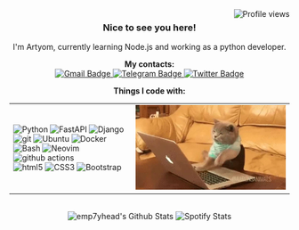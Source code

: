 <img src="https://komarev.com/ghpvc/?username=emp7yhead&style=flat-square" alt="Profile views" align="right">
<h3 align="center">Nice to see you here!</h3>
<p align="center">I'm Artyom, currently learning Node.js and working as a python developer.</p>
<p align="center">
  <b>My contacts:</b>
  <br>
  <a href="mailto:artyomkropp@gmail.com">
    <img src="https://img.shields.io/badge/-Gmail-c14438?style=for-the-badge&logo=Gmail&logoColor=white" alt="Gmail Badge">
  </a>
  <a href="https://t.me/empty_head">
    <img src="https://img.shields.io/badge/-telegram-0088cc?style=for-the-badge&logo=telegram&logoColor=white" alt="Telegram Badge">
  </a>
  <a href="https://twitter.com/emp7y_head">
    <img src="https://img.shields.io/badge/-Twitter-1d9bf0?style=for-the-badge&logo=twitter&logoColor=white" alt="Twitter Badge">
  </a>
</p>

<p align="center">
  <b>Things I code with:</b>
  <br>
  <table align="center">
    <td>
        <img alt="Python" src="https://img.shields.io/badge/-Python-3776ab?style=for-the-badge&logo=python&logoColor=white"/>
        <img alt="FastAPI" src="https://img.shields.io/badge/-FastAPI-009688?style=for-the-badge&logo=FastAPI&logoColor=white"/>
        <img alt="Django" src="https://img.shields.io/badge/-Django-092E20?style=for-the-badge&logo=Django&logoColor=white"/>
        <br>
        <img alt="git" src="https://img.shields.io/badge/-Git-ea2845?style=for-the-badge&logo=git&logoColor=white"/>
        <img alt="Ubuntu" src="https://img.shields.io/badge/-Ubuntu-dd4814?style=for-the-badge&logo=ubuntu&logoColor=white"/>
        <img alt="Docker" src="https://img.shields.io/badge/-Docker-05529c?style=for-the-badge&logo=docker&logoColor=white"/>
        <br>
        <img alt="Bash" src="https://img.shields.io/badge/-Bash-45b8d8?style=for-the-badge&logo=GNU-bash&logoColor=white"/>
        <img alt="Neovim" src="https://img.shields.io/badge/-Neovim-57A143?style=for-the-badge&logo=Neovim&logoColor=white"/>
        <img alt="github actions" src="https://img.shields.io/badge/-Github_Actions-311C87?style=for-the-badge&logo=github-actions&logoColor=white"/>
        <br>
        <img alt="html5" src="https://img.shields.io/badge/-HTML5-E34F26?style=for-the-badge&logo=html5&logoColor=white"/>
        <img alt="CSS3" src="https://img.shields.io/badge/-css3-2088FF?style=for-the-badge&logo=css3&logoColor=white"/>
        <img alt="Bootstrap" src="https://img.shields.io/badge/-bootstrap-7952b3?style=for-the-badge&logo=bootstrap&logoColor=white"/>
    </td>
    <td>
        <img alt="me working" width="320" src="https://raw.githubusercontent.com/emp7yhead/emp7yhead/master/content/work-work.webp">
    </td>
  </table>
</p>

<p align="center">
  <br>
    <img src="https://github-readme-stats.vercel.app/api?username=emp7yhead&show_icons=true&theme=radical" alt="emp7yhead's Github Stats">
    <img src="https://spotify-recently-played-readme.vercel.app/api?user=b1ldaas2ntvh7s9ch7s9us1ct&count=2&unique=true" alt="Spotify Stats">
</p>

